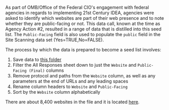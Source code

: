 As part of OMB/Office of the Federal CIO's engagement with federal agencies in regards to implementing 21st Century IDEA, agencies were asked to identify which websites are part of their web presence and to note whether they are public-facing or not.  This data call, known at the time as Agency Action #2, resulted in a range of data that is distilled into this seed list.  The `Public-Facing` field is also used to populate the `public` field in the Site Scanning data set (Yes=TRUE,No=FALSE).  

The process by which the data is prepared to become a seed list involves: 
1. Save data to [this folder](https://drive.google.com/drive/u/1/folders/1GjNBTqG-DmzITN-bviqMvvQGCw-UZcGa)
2. Filter the All Responses sheet down to just the `Website` and `Public-Facing (Final)` columns
3. Remove protocol and paths from the `Website` column, as well as any parameters at the end of URLs and any leading spaces
4. Rename column headers to `Website` and `Public-Facing`
5. Sort by the `Website` column alphabetically

There are about 8,400 websites in the file and it is located [here](https://github.com/GSA/federal-website-index/blob/main/data/dataset/omb_idea.csv). 


